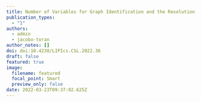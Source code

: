 ```yaml
---
title: Number of Variables for Graph Identification and the Resolution of GI Formulas
publication_types:
  - "1"
authors:
  - admin
  - jacobo-toran
author_notes: []
doi: doi:10.4230/LIPIcs.CSL.2022.36
draft: false
featured: true
image:
  filename: featured
  focal_point: Smart
  preview_only: false
date: 2022-03-23T09:37:02.625Z
---
```

